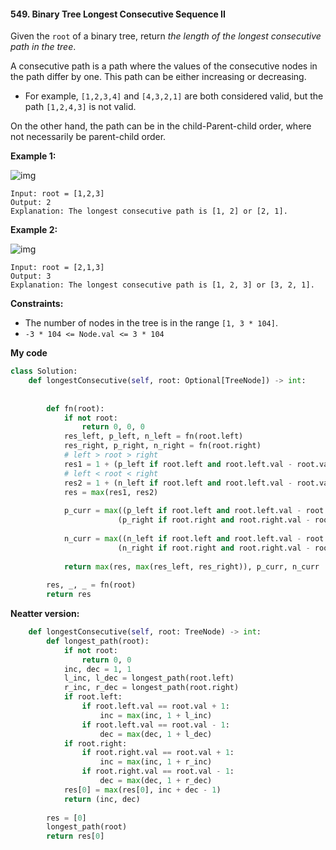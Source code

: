 #### 549. Binary Tree Longest Consecutive Sequence II

Given the `root` of a binary tree, return *the length of the longest consecutive path in the tree*.

A consecutive path is a path where the values of the consecutive nodes in the path differ by one. This path can be either increasing or decreasing.

- For example, `[1,2,3,4]` and `[4,3,2,1]` are both considered valid, but the path `[1,2,4,3]` is not valid.

On the other hand, the path can be in the child-Parent-child order, where not necessarily be parent-child order. 

**Example 1:**

![img](https://assets.leetcode.com/uploads/2021/03/14/consec2-1-tree.jpg)

```
Input: root = [1,2,3]
Output: 2
Explanation: The longest consecutive path is [1, 2] or [2, 1].
```

**Example 2:**

![img](https://assets.leetcode.com/uploads/2021/03/14/consec2-2-tree.jpg)

```
Input: root = [2,1,3]
Output: 3
Explanation: The longest consecutive path is [1, 2, 3] or [3, 2, 1].
```

**Constraints:**

- The number of nodes in the tree is in the range `[1, 3 * 104]`.
- `-3 * 104 <= Node.val <= 3 * 104`



**My code**

```python
class Solution:
    def longestConsecutive(self, root: Optional[TreeNode]) -> int:
        
        
        def fn(root):
            if not root:
                return 0, 0, 0
            res_left, p_left, n_left = fn(root.left)
            res_right, p_right, n_right = fn(root.right)
            # left > root > right
            res1 = 1 + (p_left if root.left and root.left.val - root.val == 1 else 0) + (n_right if root.right and root.right.val - root.val == -1 else 0)
            # left < root < right
            res2 = 1 + (n_left if root.left and root.left.val - root.val == -1 else 0) + (p_right if root.right and root.right.val - root.val == 1 else 0)
            res = max(res1, res2)
            
            p_curr = max((p_left if root.left and root.left.val - root.val == 1 else 0),
                        (p_right if root.right and root.right.val - root.val == 1 else 0)) + 1
            
            n_curr = max((n_left if root.left and root.left.val - root.val == -1 else 0),
                        (n_right if root.right and root.right.val - root.val == -1 else 0)) + 1
            
            return max(res, max(res_left, res_right)), p_curr, n_curr
        
        res, _, _ = fn(root)
        return res
```

**Neatter version:**

```python
    def longestConsecutive(self, root: TreeNode) -> int:
        def longest_path(root):
            if not root:
                return 0, 0
            inc, dec = 1, 1
            l_inc, l_dec = longest_path(root.left)
            r_inc, r_dec = longest_path(root.right)
            if root.left:
                if root.left.val == root.val + 1:
                    inc = max(inc, 1 + l_inc)
                if root.left.val == root.val - 1:
                    dec = max(dec, 1 + l_dec)
            if root.right:
                if root.right.val == root.val + 1:
                    inc = max(inc, 1 + r_inc)
                if root.right.val == root.val - 1:
                    dec = max(dec, 1 + r_dec)
            res[0] = max(res[0], inc + dec - 1)
            return (inc, dec)
        
        res = [0]
        longest_path(root)
        return res[0]
```

